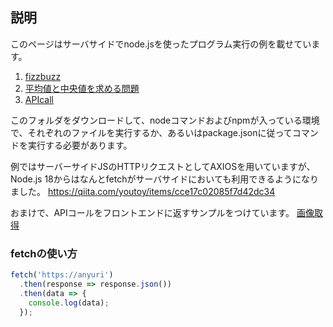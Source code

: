 ## 説明

このページはサーバサイドでnode.jsを使ったプログラム実行の例を載せています。


1. [fizzbuzz](./fizzbuzz.js)
2. [平均値と中央値を求める問題](./statistics.js)
3. [APIcall](./apicall.js)

このフォルダをダウンロードして、nodeコマンドおよびnpmが入っている環境で、それぞれのファイルを実行するか、あるいはpackage.jsonに従ってコマンドを実行する必要があります。


例ではサーバーサイドJSのHTTPリクエストとしてAXIOSを用いていますが、Node.js 18からはなんとfetchがサーバサイドにおいても利用できるようになりました。
https://qiita.com/youtoy/items/cce17c02085f7d42dc34


おまけで、APIコールをフロントエンドに返すサンプルをつけています。
[画像取得](./onFrontend/)


### fetchの使い方


```javascript
fetch('https://anyuri')
  .then(response => response.json())
  .then(data => {
    console.log(data);
  });
```

